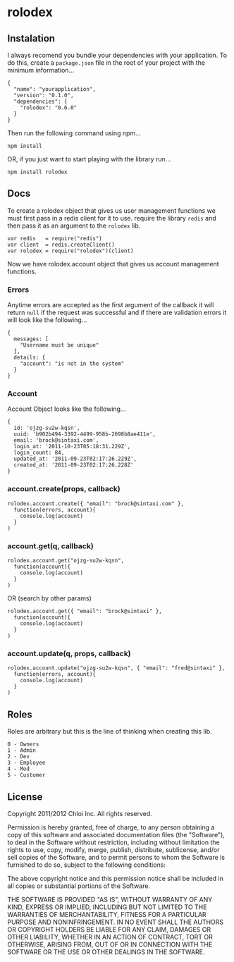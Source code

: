 # rolodex

## Instalation

I always recomend you bundle your dependencies with your application. To do
this, create a `package.json` file in the root of your project with the
minimum information...

    {
      "name": "yourapplication",
      "version": "0.1.0",
      "dependencies": {
        "rolodex": "0.6.0"
      }
    }

Then run the following command using npm...

    npm install

OR, if you just want to start playing with the library run...

    npm install rolodex

## Docs

To create a rolodex object that gives us user management functions we must
first pass in a redis client for it to use. require the library `redis` and
then pass it as an argument to the `rolodex` lib. 

    var redis   = require("redis")
    var client  = redis.createClient()
    var rolodex = require("rolodex")(client)

Now we have rolodex.account object that gives us account management functions.

### Errors

Anytime errors are accepted as the first argument of the callback it will
return `null` if the request was successful and if there are validation
errors it will look like the following...

    {
      messages: [
        "Username must be unique"
      ],
      details: {
        "account": "is not in the system"
      }
    }

### Account

Account Object looks like the following...

    { 
      id: 'ojzg-su2w-kqsn',
      uuid: 'b902b494-3392-4499-958b-2698b8ae411e',
      email: 'brock@sintaxi.com',
      login_at: '2011-10-23T05:18:31.229Z',
      login_count: 84,
      updated_at: '2011-09-23T02:17:26.229Z',
      created_at: '2011-09-23T02:17:26.228Z'
    }

### account.create(props, callback)

    rolodex.account.create({ "email": "brock@sintaxi.com" },
      function(errors, account){
        console.log(account)
      }
    )

### account.get(q, callback)

    rolodex.account.get("ojzg-su2w-kqsn",
      function(account){
        console.log(account)
      }
    )

OR (search by other params)

    rolodex.account.get({ "email": "brock@sintaxi" },
      function(account){
        console.log(account)
      }
    )

### account.update(q, props, callback)

    rolodex.account.update("ojzg-su2w-kqsn", { "email": "fred@sintaxi" },
      function(errors, account){
        console.log(account)
      }
    )

## Roles

Roles are arbitrary but this is the line of thinking when creating this lib.

    0 - Owners
    1 - Admin
    2 - Dev
    3 - Employee
    4 - Mod
    5 - Customer

## License

Copyright 2011/2012 Chloi Inc.
All rights reserved.

Permission is hereby granted, free of charge, to any person
obtaining a copy of this software and associated documentation
files (the "Software"), to deal in the Software without
restriction, including without limitation the rights to use,
copy, modify, merge, publish, distribute, sublicense, and/or sell
copies of the Software, and to permit persons to whom the
Software is furnished to do so, subject to the following
conditions:

The above copyright notice and this permission notice shall be
included in all copies or substantial portions of the Software.

THE SOFTWARE IS PROVIDED "AS IS", WITHOUT WARRANTY OF ANY KIND,
EXPRESS OR IMPLIED, INCLUDING BUT NOT LIMITED TO THE WARRANTIES
OF MERCHANTABILITY, FITNESS FOR A PARTICULAR PURPOSE AND
NONINFRINGEMENT. IN NO EVENT SHALL THE AUTHORS OR COPYRIGHT
HOLDERS BE LIABLE FOR ANY CLAIM, DAMAGES OR OTHER LIABILITY,
WHETHER IN AN ACTION OF CONTRACT, TORT OR OTHERWISE, ARISING
FROM, OUT OF OR IN CONNECTION WITH THE SOFTWARE OR THE USE OR
OTHER DEALINGS IN THE SOFTWARE.

